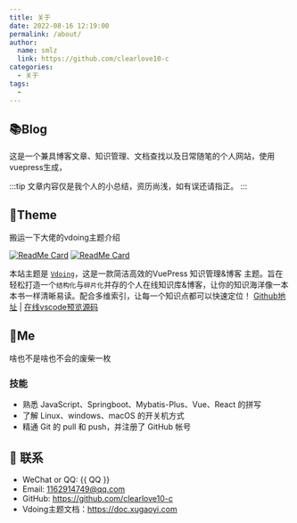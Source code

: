 ```yaml
---
title: 关于
date: 2022-08-16 12:19:00
permalink: /about/
author: 
  name: smlz
  link: https://github.com/clearlove10-c
categories: 
  - 关于
tags: 
  - 
---
```

## 📚Blog
这是一个兼具博客文章、知识管理、文档查找以及日常随笔的个人网站，使用vuepress生成，

:::tip
文章内容仅是我个人的小总结，资历尚浅，如有误还请指正。
:::

## 🎨Theme


搬运一下大佬的vdoing主题介绍

[<img src="https://github-readme-stats.vercel.app/api/pin/?username=xugaoyi&amp;repo=vuepress-theme-vdoing" alt="ReadMe Card" class="no-zoom">](https://github.com/xugaoyi/vuepress-theme-vdoing)
[<img src="https://github-readme-stats.vercel.app/api/pin/?username=xugaoyi&amp;repo=vuepress-theme-vdoing-doc" alt="ReadMe Card" class="no-zoom">](https://doc.xugaoyi.com/)

本站主题是 [`Vdoing`](https://github.com/xugaoyi/vuepress-theme-vdoing)，这是一款简洁高效的VuePress 知识管理&博客 主题。旨在轻松打造一个`结构化`与`碎片化`并存的个人在线知识库&博客，让你的知识海洋像一本本书一样清晰易读。配合多维索引，让每一个知识点都可以快速定位！ [Github地址](https://github.com/xugaoyi/vuepress-theme-vdoing) | [在线vscode预览源码](https://github1s.com/xugaoyi/vuepress-theme-vdoing)

## 🐼Me
啥也不是啥也不会的废柴一枚

### 技能
* 熟悉 JavaScript、Springboot、Mybatis-Plus、Vue、React 的拼写
* 了解 Linux、windows、macOS 的开关机方式
* 精通 Git 的 pull 和 push，并注册了 GitHub 帐号




## :email: 联系

- WeChat or QQ: <a :href="qqUrl" class='qq'>{{ QQ }}</a>
- Email:  <a href="mailto:1162914749@qq.com">1162914749@qq.com</a>
- GitHub: <https://github.com/clearlove10-c>
- Vdoing主题文档：<https://doc.xugaoyi.com>

<script>
  export default {
    data(){
      return {
        QQ: '1162914749',
        qqUrl: `tencent://message/?uin=${this.QQ}&Site=&Menu=yes`
      }
    },
    mounted(){
      const flag =  navigator.userAgent.match(/(phone|pad|pod|iPhone|iPod|ios|iPad|Android|Mobile|BlackBerry|IEMobile|MQQBrowser|JUC|Fennec|wOSBrowser|BrowserNG|WebOS|Symbian|Windows Phone)/i);
      if(flag){
        this.qqUrl = `mqqwpa://im/chat?chat_type=wpa&uin=${this.QQ}&version=1&src_type=web&web_src=oicqzone.com`
      }
    }
  }
</script>
